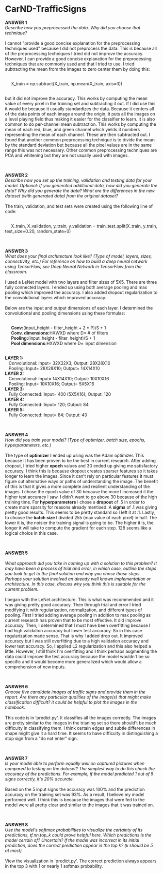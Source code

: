 # CarND-TrafficSigns

<b>ANSWER 1</b><br>
<i>Describe how you preprocessed the data. Why did you choose that technique?</i><br><br>
I cannot "provide a good concise explanation for the preprocessing techniques used" because I did not preprocess the data.  This is because all of the preprocessing techniques I tried did not improve the accuracy. However, I can provide a good concise explanation for the preprocessing techniques that are commonly used and that I tried to use. 
I tried subtracting the mean from the images to zero center them by doing this:<br><br> 

&nbsp;&nbsp;&nbsp;&nbsp; X_train = np.subtract(X_train, np.mean(X_train, axis=0)) <br><br>

but it did not improve the accuracy. This works by computing the mean value of every pixel in the training set and subtracting it out. If I did use this it would be because it usually standardizes the data. Because it centers all of the data points of each image around the origin, it puts all the images on a level playing field thus making it easier for the classifier to learn. It is also common to do per-channel mean subtraction. This works by computing the mean of each red, blue, and green channel which yields 3 numbers representing the mean of each channel. These are then subtracted out.  I found that another common preprocessing technique is to divide the mean by the standard deviation but because all the pixel values are in the same range this was not necessary. Other common preprocessing techniques are PCA and whitening but they are not usually used with images.

<br><br><b>ANSWER 2</b><br>
<i>Describe how you set up the training, validation and testing data for your model. Optional: If you generated additional data, how did you generate the data? Why did you generate the data? What are the differences in the new dataset (with generated data) from the original dataset?</i><br><br>
The train, validation, and test sets were created using the following line of code:<br><br>

&nbsp;&nbsp;&nbsp;&nbsp; X_train, X_validation, y_train, y_validation = train_test_split(X_train, y_train, test_size=0.20, random_state=0)

<br><br><b>ANSWER 3</b><br>
<i>What does your final architecture look like? (Type of model, layers, sizes, connectivity, etc.) For reference on how to build a deep neural network using TensorFlow, see Deep Neural Network in TensorFlow from the classroom.</i><br><br>
I used a LeNet model with two layers and filter sizes of 5X5. There are three fully connected layers. I ended up using both average pooling and max pooling which improved the accuracy. I also added dropout regularization to the convolutional layers which improved accuracy.<br><br>
Below are the input and output dimensions of each layer. I determined the convolutional and pooling dimensions using these formulas:<br><br>

&nbsp;&nbsp;&nbsp;&nbsp; <b>Conv:</b>(input_height - filter_height + 2 * P)/S + 1<br>
&nbsp;&nbsp;&nbsp;&nbsp; <b>Conv. dimensions:</b>HXWXD where D= # of filters<br>
&nbsp;&nbsp;&nbsp;&nbsp; <b>Pooling:</b>(input_height - filter_height)/S + 1<br>
&nbsp;&nbsp;&nbsp;&nbsp; <b>Pool dimensions:</b>HXWXD where D= input dimension<br><br>

<b>LAYER 1:</b> <br>
&nbsp;&nbsp; Convolutional: Input= 32X32X3; Output: 28X28X10<br>
&nbsp;&nbsp; Pooling: Input= 28X28X10; Output= 14X14X10<br>
<b>LAYER 2:</b> <br>
&nbsp;&nbsp; Convolutional: Input= 14X14X10; Output: 10X10X16<br>
&nbsp;&nbsp; Pooling: Input= 10X10X16; Output= 5X5X16<br>
<b>LAYER 3:</b> <br>
&nbsp;&nbsp; Fully Connected: Input= 400 (5X5X16); Output: 120<br>
<b>LAYER 4:</b> <br>
&nbsp;&nbsp; Fully Connected: Input= 120; Output: 84<br>
<b>LAYER 5:</b> <br>
&nbsp;&nbsp; Fully Connected: Input= 84; Output: 43<br>




<br><br><b>ANSWER 4</b><br>
<i>How did you train your model? (Type of optimizer, batch size, epochs, hyperparameters, etc.)</i><br><br>
The type of <b>optimizer</b> I ended up using was the Adam optimizer. This because it has been proven to be the best in current research. After adding dropout, I tried higher <b>epoch</b> values and 30 ended up giving me satisfactory accuracy. I think this is because dropout creates sparser features so it takes longer to learn the images. Since it can't rely on particular features it must figure out alternative ways or paths of understanding the image. The benefit of this is that it gives a more complete and resilient understanding of the images. I chose the epoch value of 30 because the more I increased it the higher test accuracy I saw. I didn't want to go above 30 because of the high training time. For <b>hyperparameters</b> I chose a <b>dropout</b> of .5 in order to create more sparsity for reasons already mentioed. A <b>sigma</b> of .1 was giving pretty good results. This seems to be pretty standard so I left it at .1. Lastly, to choose the <b>batch size</b> I divided 255 (max value of each pixel) in half. The lower it is, the noisier the training signal is going to be. The higher it is, the longer it will take to compute the gradient for each step. 128 seems like a logical choice in this case.

<br><br><b>ANSWER 5</b><br>
<br><i>What approach did you take in coming up with a solution to this problem? It may have been a process of trial and error, in which case, outline the steps you took to get to the final solution and why you chose those steps. Perhaps your solution involved an already well known implementation or architecture. In this case, discuss why you think this is suitable for the current problem.</i><br><br>
I began with the LeNet architecture. This is what was recommended and it was giving pretty good accuracy. Then through trial and error I tried modifying it with regularization, normalization, and different types of pooling. First I tried adding average pooling in addition to max pooling as current research has proven that to be most effective. It did improve accuracy. Then, I determined that I must have been overfitting because I had high validation accuracy but lower test accuracy. So in this case regularization made sense. That is why I added drop out. It improved accuracy but I was still overfitting due to a high validation accuracy and lower test accuracy. So, I applied L2 regularization and this also helped a little. However, I still think I'm overfitting and I think perhaps augmenting the data could improve the test accuracy because the model wouldn't be so specific and it would become more generalized which would allow a comprehension of new inputs.

<br><br><b>ANSWER 6</b><br>
<i>Choose five candidate images of traffic signs and provide them in the report. Are there any particular qualities of the image(s) that might make classification difficult? It could be helpful to plot the images in the notebook.</i><br><br>
This code is in 'predict.py'. It classifies all the images correctly. The images are pretty similar to the images in the trianing set so there should't be much difficulty in classifying them. I think certain edges and subtle differences in shape might give it a hard time. It seems to have difficulty in distinguishing a stop sign from a "do not enter" sign.

<br><br><b>ANSWER 7</b><br>
<i>Is your model able to perform equally well on captured pictures when compared to testing on the dataset? The simplest way to do this check the accuracy of the predictions. For example, if the model predicted 1 out of 5 signs correctly, it's 20% accurate.</i><br><br>
Based on the 5 input signs the accuracy was 100% and the prediction accuracy on the training set was 93%. As a result, I believe my model performed well. I think this is because the images that were fed to the model were all pretty clear and similar to the images that it was trained on. 

<br><br><b>ANSWER 8</b><br>
<i>Use the model's softmax probabilities to visualize the certainty of its predictions, tf.nn.top_k could prove helpful here. Which predictions is the model certain of? Uncertain? If the model was incorrect in its initial prediction, does the correct prediction appear in the top k? (k should be 5 at most)</i><br><br>
View the visualization in 'predict.py'. The correct prediction always appears in the top 3 with 1 or nearly 1 softmax probability.
